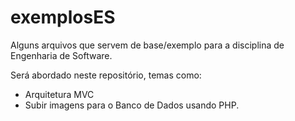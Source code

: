 # exemplosES
Alguns arquivos que servem de base/exemplo para a disciplina de Engenharia de Software.

Será abordado neste repositório, temas como:
- Arquitetura MVC
- Subir imagens para o Banco de Dados usando PHP.
